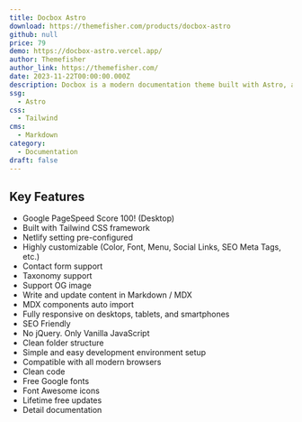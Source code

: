 ```yaml
---
title: Docbox Astro
download: https://themefisher.com/products/docbox-astro
github: null
price: 79
demo: https://docbox-astro.vercel.app/
author: Themefisher
author_link: https://themefisher.com/
date: 2023-11-22T00:00:00.000Z
description: Docbox is a modern documentation theme built with Astro, a blazing-fast and SEO-friendly framework, and TailwindCSS, a utility-first CSS framework that gives you complete control over your styling.
ssg:
  - Astro
css:
  - Tailwind
cms:
  - Markdown
category:
  - Documentation
draft: false
---
```


## Key Features

- Google PageSpeed Score 100! (Desktop)
- Built with Tailwind CSS framework
- Netlify setting pre-configured
- Highly customizable (Color, Font, Menu, Social Links, SEO Meta Tags, etc.)
- Contact form support
- Taxonomy support
- Support OG image
- Write and update content in Markdown / MDX
- MDX components auto import
- Fully responsive on desktops, tablets, and smartphones
- SEO Friendly
- No jQuery. Only Vanilla JavaScript
- Clean folder structure
- Simple and easy development environment setup
- Compatible with all modern browsers
- Clean code
- Free Google fonts
- Font Awesome icons
- Lifetime free updates
- Detail documentation
